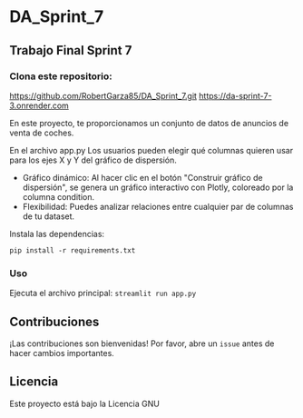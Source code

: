 # DA_Sprint_7
## Trabajo Final Sprint 7

### Clona este repositorio:

https://github.com/RobertGarza85/DA_Sprint_7.git
https://da-sprint-7-3.onrender.com

En este proyecto, te proporcionamos un conjunto de datos de anuncios de venta de coches. 

En el archivo app.py Los usuarios pueden elegir qué columnas quieren usar para los ejes X y Y del gráfico de dispersión.
- Gráfico dinámico: Al hacer clic en el botón "Construir gráfico de dispersión", se genera un gráfico interactivo con Plotly, coloreado por la columna condition.
- Flexibilidad: Puedes analizar relaciones entre cualquier par de columnas de tu dataset.

Instala las dependencias:

`pip install -r requirements.txt`

### Uso
Ejecuta el archivo principal:
`streamlit run app.py`

## Contribuciones
¡Las contribuciones son bienvenidas! Por favor, abre un `issue` antes de hacer cambios importantes.

## Licencia

Este proyecto está bajo la Licencia GNU


